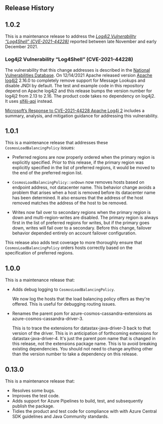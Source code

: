 ## Release History

## 1.0.2

This is a maintenance release to address the [*Log4j2 Vulnerability “Log4Shell” (CVE-2021-44228)*][1] reported between
late November and early December 2021. 

### Log4j2 Vulnerability “Log4Shell” (CVE-2021-44228)

The vulnerability that this change addresses is described in the [National Vulnerabilities Database][2]. On 12/14/2021
Apache released version [Apache log4j2][3] 2.16.0 to completely remove support for Message Lookups and disable JNDI by
default. The test and example code in this repository depend on Apache log4j2 and this release bumps the version
number for log4j2 from 2.13 to 2.16. The product code takes no dependency on log4j2. It uses [slf4j-api][4] instead.

[Microsoft’s Response to CVE-2021-44228 Apache Log4j 2][5] includes a summary, analysis, and mitigation guidance for
addressing this vulnerability.

[1]: https://nvd.nist.gov/vuln/detail/CVE-2021-44228
[2]: https://nvd.nist.gov/
[3]: https://github.com/apache/logging-log4j2
[4]: http://www.slf4j.org
[5]: https://msrc-blog.microsoft.com/2021/12/11/microsofts-response-to-cve-2021-44228-apache-log4j2/

## 1.0.1

This is a maintenance release that addresses these `CosmosLoadBalancingPolicy` issues:

- Preferred regions are now properly ordered when the primary region is explicitly specified.
  Prior to this release, if the primary region was explicitly specified in the list of preferred regions, it would be 
  moved to the end of the preferred region list.

- `CosmosLoadBalancingPolicy::onDown` now removes hosts based on endpoint address, not datacenter name.
   This behavior change avoids a problem that arises when a host is removed before its datacenter name has been
   determined. It also ensures that the address of the host removed matches the address of the host to be
   removed.

- Writes now fail over to secondary regions when the primary region is down and multi-region-writes are disabled.
  The primary region is always first in the list of preferred regions for writes, but if the primary goes down, 
  writes will fail over to a secondary. Before this change, failover behavior depended entirely on account failover 
  configuration. 

This release also adds test coverage to more thoroughly ensure that `CosmosLoadBalancingPolicy` orders hosts correctly 
based on the specification of preferred regions.

## 1.0.0

This is a maintenance release that:

* Adds debug logging to `CosmosLoadBalancingPolicy`.
  
  We now log the hosts that the load balancing policy offers as they're offered. This is useful for debugging routing 
  issues.

* Renames the parent pom for azure-cosmos-cassandra-extensions as azure-cosmos-cassandra-driver-3.

  This is to trace the extensions for datastax-java-driver-3 back to that version of the driver. This is in anticipation
  of forthcoming extensions for datastax-java-driver-4. It's just the parent pom name that is changed in this release, 
  not the extensions package name. This is to avoid breaking existing dependencies. You should not need to change 
  anything other than the version number to take a dependency on this release.
  
## 0.13.0

This is a maintenance release that:

* Resolves some bugs.
* Improves the test code.
* Adds support for Azure Pipelines to build, test, and subsequently publish the package.
* Tidies the product and test code for compliance with with Azure Central SDK guidelines and Java Community standards.
